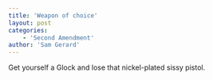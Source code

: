 ```yaml
---
title: 'Weapon of choice'
layout: post
categories:
    - 'Second Amendment'
author: 'Sam Gerard'
---
```


Get yourself a Glock and lose that nickel-plated sissy pistol.